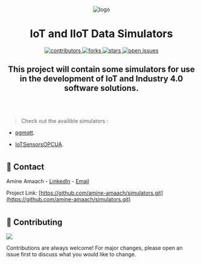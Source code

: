 <div align="center">

  <img src="https://patchmanager.com/wp-content/uploads/iot.png" alt="logo"/>
  <h1>IoT and IIoT Data Simulators</h1>

  <!-- Badges -->
<p>
  <a href="https://github.com/amine-amaach/simulators/graphs/contributors">
    <img src="https://img.shields.io/github/contributors/amine-amaach/simulators" alt="contributors" />
  </a>
  <a href="https://github.com/amine-amaach/simulators/network/members">
    <img src="https://img.shields.io/github/forks/amine-amaach/simulators" alt="forks" />
  </a>
  <a href="https://github.com/amine-amaach/simulators/stargazers">
    <img src="https://img.shields.io/github/stars/amine-amaach/simulators" alt="stars" />
  </a>
  <a href="https://github.com/amine-amaach/simulators/issues/">
    <img src="https://img.shields.io/github/issues/amine-amaach/simulators" alt="open issues" />
  </a>
</p>
  
  <h2>
    This project will contain some simulators for use in the development of IoT and Industry 4.0 software solutions.
  </h2>
  <br><br>
</div>

> Check out the availible simulators : 

  * [pgmqtt](https://github.com/amine-amaach/simulators/tree/main/pgmqtt).
  
  * [IoTSensorsOPCUA](https://github.com/amine-amaach/simulators/tree/main/ioTSensorsOPCUA).
#

<!-- Contact -->
## 🤝 Contact

Amine Amaach - [LinkedIn](https://www.linkedin.com/in/amine-amaach/) - [Email](amine.amaach@um6p.ma)

Project Link: [https://github.com/amine-amaach/simulators.git](https://github.com/amine-amaach/simulators.git)
#
<!-- Contributing -->
## 👋 Contributing

<a href="https://github.com/amine-amaach/simulators/graphs/contributors">
  <img src="https://contrib.rocks/image?repo=amine-amaach/simulators" />
</a>


Contributions are always welcome!
For major changes, please open an issue first to discuss what you would like to change.
